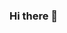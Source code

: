 ### Hi there 👋

<!--
**Aadarsh-Verma/Aadarsh-Verma** is a ✨ _special_ ✨ repository because its `README.md` (this file) appears on your GitHub profile.

Here are some ideas to get you started:

- 🔭 I’m currently working on Django
- 🌱 I’m currently learning System Design
- 👯 I’m looking to collaborate on web developement
- 💬 Ask me about anything
- 📫 How to reach me: 
- 😄 Pronouns: Problem Solver, Back-end Developer
-->
